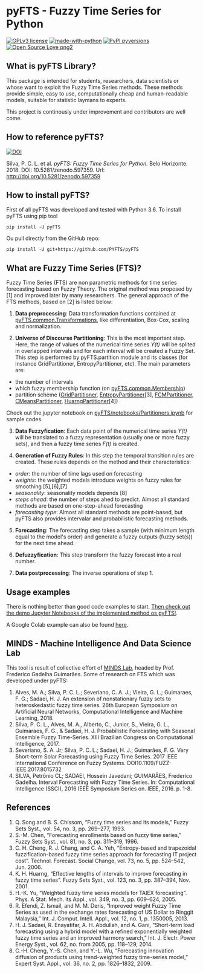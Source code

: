 # pyFTS - Fuzzy Time Series for Python

[![GPLv3 license](https://img.shields.io/badge/License-GPLv3-blue.svg)](http://perso.crans.org/besson/LICENSE.html)
[![made-with-python](https://img.shields.io/badge/Made%20with-Python-1f425f.svg)](https://www.python.org/)
[![PyPI pyversions](https://img.shields.io/pypi/pyversions/ansicolortags.svg)](https://pypi.python.org/pypi/pyFTS/)
[![Open Source Love png2](https://badges.frapsoft.com/os/v2/open-source.png?v=103)](https://github.com/ellerbrock/open-source-badges/)

## What is pyFTS Library?

This package is intended for students, researchers, data scientists or whose want to exploit the Fuzzy Time Series methods. These methods provide simple, easy to use, computationally cheap and human-readable models, suitable for statistic laymans to experts.

This project is continously under improvement and contributors are well come.

## How to reference pyFTS?

[![DOI](https://zenodo.org/badge/DOI/10.5281/zenodo.597359.svg)](https://doi.org/10.5281/zenodo.597359)

 Silva, P. C. L. et al. *pyFTS: Fuzzy Time Series for Python.* Belo Horizonte. 2018. DOI: 10.5281/zenodo.597359. Url: <http://doi.org/10.5281/zenodo.597359>

## How to install pyFTS?

First of all pyFTS was developed and tested with Python 3.6. To install pyFTS using pip tool

```
pip install -U pyFTS
```

Ou pull directly from the GitHub repo:

```
pip install -U git+https://github.com/PYFTS/pyFTS
```

## What are Fuzzy Time Series (FTS)?
Fuzzy Time Series (FTS) are non parametric methods for time series forecasting based on Fuzzy Theory.  The original method was proposed by [1] and improved later by many researchers. The general approach of the FTS methods, based on [2] is listed below:

1. **Data preprocessing**: Data transformation functions contained at [pyFTS.common.Transformations](https://github.com/PYFTS/pyFTS/blob/master/pyFTS/common/Transformations.py), like differentiation, Box-Cox, scaling and normalization.

2. **Universe of Discourse Partitioning**: This is the most important step. Here, the range of values of the numerical time series *Y(t)* will be splited in overlapped intervals and for each interval will be created a Fuzzy Set. This step is performed by pyFTS.partition module and its classes (for instance GridPartitioner, EntropyPartitioner, etc). The main parameters are:
 - the number of intervals
 - which fuzzy membership function (on [pyFTS.common.Membership](https://github.com/PYFTS/pyFTS/blob/master/pyFTS/common/Membership.py))
 - partition scheme ([GridPartitioner](https://github.com/PYFTS/pyFTS/blob/master/pyFTS/partitioners/Grid.py), [EntropyPartitioner](https://github.com/PYFTS/pyFTS/blob/master/pyFTS/partitioners/Entropy.py)[3], [FCMPartitioner](https://github.com/PYFTS/pyFTS/blob/master/pyFTS/partitioners/FCM.py), [CMeansPartitioner](https://github.com/PYFTS/pyFTS/blob/master/pyFTS/partitioners/CMeans.py), [HuarngPartitioner](https://github.com/PYFTS/pyFTS/blob/master/pyFTS/partitioners/Huarng.py)[4])
 
 Check out the jupyter notebook on [pyFTS/notebooks/Partitioners.ipynb](https://github.com/PYFTS/pyFTS/blob/master/pyFTS/notebooks/Partitioners.ipynb) for sample codes.
 
3. **Data Fuzzyfication**: Each data point of the numerical time series *Y(t)* will be translated to a fuzzy representation (usually one or more fuzzy sets), and then a fuzzy time series *F(t)* is created.

4. **Generation of Fuzzy Rules**: In this step the temporal transition rules are created. These rules depends on the method and their characteristics:
- *order*: the number of time lags used on forecasting
- *weights*: the weighted models introduce weights on fuzzy rules for smoothing [5],[6],[7]
- *seasonality*: seasonality models depends [8]
- *steps ahead*: the number of steps ahed to predict. Almost all standard methods are based on one-step-ahead forecasting
- *forecasting type*: Almost all standard methods are point-based, but pyFTS also provides intervalar and probabilistic forecasting methods.

5. **Forecasting**: The forecasting step takes a sample (with minimum length equal to the model's order) and generate a fuzzy outputs (fuzzy set(s)) for the next time ahead. 

6. **Defuzzyfication**: This step transform the fuzzy forecast into a real number.

7. **Data postprocessing**: The inverse operations of step 1.

## Usage examples

There is nothing better than good code examples to start. [Then check out the demo Jupyter Notebooks of the implemented method os pyFTS!](https://github.com/PYFTS/pyFTS/tree/master/pyFTS/notebooks).

A Google Colab example can also be found [here](https://drive.google.com/file/d/1zRBCHXOawwgmzjEoKBgmvBqkIrKxuaz9/view?usp=sharing).

## MINDS - Machine Intelligence And Data Science Lab

This tool is result of collective effort of [MINDS Lab](http://www.minds.eng.ufmg.br/), headed by Prof. Frederico Gadelha Guimarães. Some of research on FTS which was developed under pyFTS:

1. Alves, M. A.; Silva, P. C. L.; Severiano, C. A. J.; Vieira, G. L.; Guimaraes, F. G.; Sadaei, H. J. An extension of nonstationary fuzzy sets to heteroskedastic fuzzy time series. 26th European Symposium on Artificial Neural Networks, Computational Intelligence and Machine Learning, 2018.
2. Silva, P. C. L., Alves, M. A., Alberto, C., Junior, S., Vieira, G. L., Guimaraes, F. G., & Sadaei, H. J. Probabilistic Forecasting with Seasonal Ensemble Fuzzy Time-Series. XIII Brazilian Congress on Computational Intelligence, 2017.
3. Severiano, S. A. Jr; Silva, P. C. L.; Sadaei, H. J.; Guimarães, F. G. Very Short-term Solar Forecasting using Fuzzy Time Series. 2017 IEEE International Conference on Fuzzy Systems. DOI10.1109/FUZZ-IEEE.2017.8015732
4. SILVA, Petrônio CL; SADAEI, Hossein Javedani; GUIMARÃES, Frederico Gadelha. Interval Forecasting with Fuzzy Time Series. In: Computational Intelligence (SSCI), 2016 IEEE Symposium Series on. IEEE, 2016. p. 1-8.
 

## References

1. Q. Song and B. S. Chissom, “Fuzzy time series and its models,” Fuzzy Sets Syst., vol. 54, no. 3, pp. 269–277, 1993.
2. S.-M. Chen, “Forecasting enrollments based on fuzzy time series,” Fuzzy Sets Syst., vol. 81, no. 3, pp. 311–319, 1996.
3. C. H. Cheng, R. J. Chang, and C. A. Yeh, “Entropy-based and trapezoidal fuzzification-based fuzzy time series approach for forecasting IT project cost”. Technol. Forecast. Social Change, vol. 73, no. 5, pp. 524–542, Jun. 2006.
4. K. H. Huarng, “Effective lengths of intervals to improve forecasting in fuzzy time series”. Fuzzy Sets Syst., vol. 123, no. 3, pp. 387–394, Nov. 2001.
5. H.-K. Yu, “Weighted fuzzy time series models for TAIEX forecasting”. Phys. A Stat. Mech. its Appl., vol. 349, no. 3, pp. 609–624, 2005.
6. R. Efendi, Z. Ismail, and M. M. Deris, “Improved weight Fuzzy Time Series as used in the exchange rates forecasting of US Dollar to Ringgit Malaysia,” Int. J. Comput. Intell. Appl., vol. 12, no. 1, p. 1350005, 2013.
7. H. J. Sadaei, R. Enayatifar, A. H. Abdullah, and A. Gani, “Short-term load forecasting using a hybrid model with a refined exponentially weighted fuzzy time series and an improved harmony search,” Int. J. Electr. Power Energy Syst., vol. 62, no. from 2005, pp. 118–129, 2014.
8. C.-H. Cheng, Y.-S. Chen, and Y.-L. Wu, “Forecasting innovation diffusion of products using trend-weighted fuzzy time-series model,” Expert Syst. Appl., vol. 36, no. 2, pp. 1826–1832, 2009.
